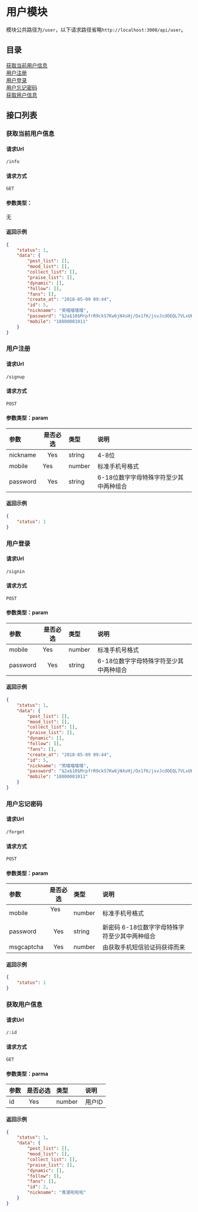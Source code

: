 # 用户模块

模块公共路径为`/user`，以下请求路径省略`http://localhost:3000/api/user`。

## 目录

[获取当前用户信息](#获取当前用户信息)<br>
[用户注册](#用户注册)<br>
[用户登录](#用户登录)<br>
[用户忘记密码](#用户忘记密码)<br>
[获取用户信息](#获取用户信息)<br>

## 接口列表

### 获取当前用户信息

#### 请求Url

```bash
/info
```

#### 请求方式

```bash
GET
```

#### 参数类型：

无

#### 返回示例

```json
{
    "status": 1,
    "data": {
        "post_list": [],
        "mood_list": [],
        "collect_list": [],
        "praise_list": [],
        "dynamic": [],
        "follow": [],
        "fans": [],
        "create_at": "2018-05-09 09:44",
        "id": 5,
        "nickname": "笑嘻嘻嘻嘻",
        "password": "$2a$10$MrpfrR9ckS7Kw6jN4sHj/Ox1fK/jsvJcdOEQL7VLxUHp5LDvo6Cza",
        "mobile": "18800001011"
    }
}
```

### 用户注册

#### 请求Url

```bash
/signup
```

#### 请求方式

```bash
POST
```

#### 参数类型：param

|参数|是否必选|类型|说明|
|:-----|:-------:|:-----|:-----|
|nickname    |Yes       |string  |4-8位|
|mobile      |Yes       |number  |标准手机号格式 |
|password    |Yes       |string  |6-18位数字字母特殊字符至少其中两种组合|

#### 返回示例

```json
{
    "status": 1
}
```

### 用户登录

#### 请求Url

```bash
/signin
```

#### 请求方式

```bash
POST
```

#### 参数类型：param

|参数|是否必选|类型|说明|
|:-----|:-------:|:-----|:-----|
|mobile      |Yes       |number  |标准手机号格式 |
|password    |Yes       |string  |6-18位数字字母特殊字符至少其中两种组合|

#### 返回示例

```json
{
    "status": 1,
    "data": {
        "post_list": [],
        "mood_list": [],
        "collect_list": [],
        "praise_list": [],
        "dynamic": [],
        "follow": [],
        "fans": [],
        "create_at": "2018-05-09 09:44",
        "id": 5,
        "nickname": "笑嘻嘻嘻嘻",
        "password": "$2a$10$MrpfrR9ckS7Kw6jN4sHj/Ox1fK/jsvJcdOEQL7VLxUHp5LDvo6Cza",
        "mobile": "18800001011"
    }
}
```

### 用户忘记密码

#### 请求Url

```bash
/forget
```

#### 请求方式

```bash
POST
```

#### 参数类型：param

|参数|是否必选|类型|说明|
|:-----|:-------:|:-----|:-----|
|mobile      |Yes       |number  |标准手机号格式 |
|password    |Yes       |string  |新密码 6-18位数字字母特殊字符至少其中两种组合|
|msgcaptcha  |Yes       |number  |由获取手机短信验证码获得而来 |

#### 返回示例

```json
{
    "status": 1
}
```

### 获取用户信息

#### 请求Url

```bash
/:id
```

#### 请求方式

```bash
GET
```

#### 参数类型：parma

|参数|是否必选|类型|说明|
|:-----|:-------:|:-----|:-----|
|id      |Yes       |number  |用户ID |

#### 返回示例

```json
{
    "status": 1,
    "data": {
        "post_list": [],
        "mood_list": [],
        "collect_list": [],
        "praise_list": [],
        "dynamic": [],
        "follow": [],
        "fans": [],
        "id": 2,
        "nickname": "青湛啦啦啦"
    }
}
```